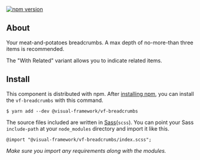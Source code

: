 [![npm version](https://badge.fury.io/js/%40visual-framework%2Fvf-breadcrumbs.svg)](https://badge.fury.io/js/%40visual-framework%2Fvf-breadcrumbs)

## About

Your meat-and-potatoes breadcrumbs. A max depth of no-more-than three items is recommended.

The "With Related" variant allows you to indicate related items.

## Install

This component is distributed with npm. After [installing npm](https://www.npmjs.com/get-npm), you can install the `vf-breadcrumbs` with this command.

```
$ yarn add --dev @visual-framework/vf-breadcrumbs
```

The source files included are written in [Sass](http://sass-lang.com)(`scss`). You can point your Sass `include-path` at your `node_modules` directory and import it like this.

```
@import "@visual-framework/vf-breadcrumbs/index.scss";
```

_Make sure you import any requirements along with the modules._
